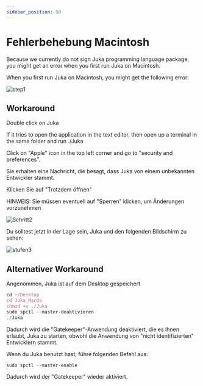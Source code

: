 ```yaml
---
sidebar_position: 50
---
```


# Fehlerbehebung Macintosh

Because we currently do not sign Juka programming language package, you might get an error when you first run Juka on Macintosh.

When you first run Juka on Macintosh, you might get the following error:

![step1](/img/macintosh/cannotbeopened.png)


## Workaround

Double click on Juka

If it tries to open the application in the text editor, then open up a terminal in the same folder and run ./Juka

Click on "Apple" icon in the top left corner and go to "security and preferences".

Sie erhalten eine Nachricht, die besagt, dass Juka von einem unbekannten Entwickler stammt.

Klicken Sie auf "Trotzdem öffnen"

HINWEIS: Sie müssen eventuell auf "Sperren" klicken, um Änderungen vorzunehmen

![Schritt2](/img/macintosh/openanyway.png)


Du solltest jetzt in der Lage sein, Juka und den folgenden Bildschirm zu sehen:

![stufen3](/img/macintosh/final.png)

## Alternativer Workaround

Angenommen, Juka ist auf dem Desktop gespeichert
```jsx
cd ~/Desktop
cd Juka_MacOS
chmod +x ./Juka
sudo spctl --master-deaktivieren
./Juka
```

Dadurch wird die "Gatekeeper"-Anwendung deaktiviert, die es Ihnen erlaubt, Juka zu starten, obwohl die Anwendung von "nicht identifizierten" Entwicklern stammt.

Wenn du Juka benutzt hast, führe folgenden Befehl aus:

```jsx
sudo spctl --master-enable
```
Dadurch wird der "Gatekeeper" wieder aktiviert.


